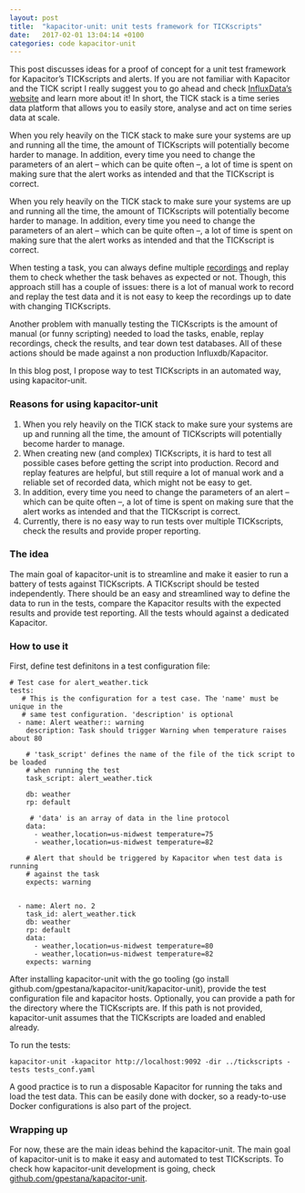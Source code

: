 ```yaml
---
layout: post
title:  "kapacitor-unit: unit tests framework for TICKscripts"
date:   2017-02-01 13:04:14 +0100
categories: code kapacitor-unit
---
```


This post discusses ideas for a proof of concept for a unit test framework for Kapacitor’s TICKscripts and alerts. If you are not familiar with Kapacitor and the TICK script I really suggest you to go ahead and check [InfluxData’s website](https://www.influxdata.com/) and learn more about it! In short, the TICK stack is a time series data platform that allows you to easily store, analyse and act on time series data at scale.

When you rely heavily on the TICK stack to make sure your systems are up and running all the time, the amount of TICKscripts will potentially become harder to manage. In addition, every time you need to change the parameters of an alert – which can be quite often –, a lot of time is spent on making sure that the alert works as intended and that the TICKscript is correct.

When you rely heavily on the TICK stack to make sure your systems are up and running all the time, the amount of TICKscripts will potentially become harder to manage. In addition, every time you need to change the parameters of an alert – which can be quite often –, a lot of time is spent on making sure that the alert works as intended and that the TICKscript is correct.

When testing a task, you can always define multiple [recordings](https://docs.influxdata.com/kapacitor/v1/introduction/getting-started/) and replay them to check whether the task behaves as expected or not. Though, this approach still has a couple of issues: there is a lot of manual work to record and replay the test data and it is not easy to keep the recordings up to date with changing TICKscripts.

Another problem with manually testing the TICKscripts is the amount of manual (or funny scripting) needed to load the tasks, enable, replay recordings, check the results, and tear down test databases. All of these actions should be made against a non production Influxdb/Kapacitor.

In this blog post, I propose way to test TICKscripts in an automated way, using kapacitor-unit.

### Reasons for using kapacitor-unit

1. When you rely heavily on the TICK stack to make sure your systems are up and running all the time, the amount of TICKscripts will potentially become harder to manage.
2. When creating new (and complex) TICKscripts, it is hard to test all possible cases before getting the script into production. Record and replay features are helpful, but still require a lot of manual work and a reliable set of recorded data, which might not be easy to get.
3. In addition, every time you need to change the parameters of an alert – which can be quite often –, a lot of time is spent on making sure that the alert works as intended and that the TICKscript is correct.
4. Currently, there is no easy way to run tests over multiple TICKscripts, check the results and provide proper reporting.

### The idea

The main goal of kapacitor-unit is to streamline and make it easier to run a battery of tests against TICKscripts. A TICKscript should be tested independently. There should be an easy and streamlined way to define the data to run in the tests, compare the Kapacitor results with the expected results and provide test reporting. All the tests whould against a dedicated Kapacitor.

### How to use it

First, define test definitons in a test configuration file:

```
# Test case for alert_weather.tick
tests:
   # This is the configuration for a test case. The 'name' must be unique in the
   # same test configuration. 'description' is optional
  - name: Alert weather:: warning
    description: Task should trigger Warning when temperature raises about 80 

    # 'task_script' defines the name of the file of the tick script to be loaded
    # when running the test
    task_script: alert_weather.tick

    db: weather
    rp: default 

     # 'data' is an array of data in the line protocol
    data:
      - weather,location=us-midwest temperature=75
      - weather,location=us-midwest temperature=82

    # Alert that should be triggered by Kapacitor when test data is running 
    # against the task
    expects: warning


  - name: Alert no. 2
    task_id: alert_weather.tick
    db: weather
    rp: default 
    data:
      - weather,location=us-midwest temperature=80
      - weather,location=us-midwest temperature=82
    expects: warning
```

After installing kapacitor-unit with the go tooling (go install github.com/gpestana/kapacitor-unit/kapacitor-unit), provide the test configuration file and kapacitor hosts. Optionally, you can provide a path for the directory where the TICKscripts are. If this path is not provided, kapacitor-unit assumes that the TICKscripts are loaded and enabled already.

To run the tests:

```
kapacitor-unit -kapacitor http://localhost:9092 -dir ../tickscripts -tests tests_conf.yaml
```

A good practice is to run a disposable Kapacitor for running the taks and load the test data. This can be easily done with docker, so a ready-to-use Docker configurations is also part of the project.

### Wrapping up

For now, these are the main ideas behind the kapacitor-unit. The main goal of kapacitor-unit is to make it easy and automated to test TICKscripts. To check how kapacitor-unit development is going, check [github.com/gpestana/kapacitor-unit](https://github.com/gpestana/kapacitor-unit).


